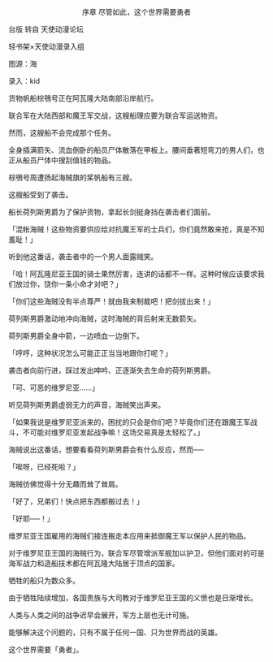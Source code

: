 <p align="center">序章 尽管如此，这个世界需要勇者</p>

台版 转自 天使动漫论坛

轻书架×天使动漫录入组

图源：海

录入：kid

货物帆船棕鴞号正在阿瓦隆大陆南部沿岸航行。

联合军在大陆西部和魔王军交战，这艘船理应要为联合军运送物资。

然而，这艘船不会完成那个任务。

全身插满箭矢、流血倒卧的船员尸体散落在甲板上。腰间垂著短弯刀的男人们，也正从船员尸体中搜刮值钱的物品。

棕鴞号周遭扬起海贼旗的桨帆船有三艘。

这艘船受到了袭击。

船长荷列斯男爵为了保护货物，拿起长剑挺身挡在袭击者们面前。

「混帐海贼！这些物资要供应给对抗魔王军的士兵们，你们竟然敢来抢，真是不知羞耻！」

听到他这番话，袭击者中的一个男人面露贼笑。

「哈！阿瓦隆尼亚王国的骑士果然厉害，连讲的话都不一样。这种时候应该要求我们放过你，饶你一条小命才对吧？」

「你们这些海贼没有半点尊严！就由我来制裁吧！把剑拔出来！」

荷列斯男爵激动地冲向海贼，这时海贼的背后射来无数箭矢。

荷列斯男爵全身中箭，一边喷血一边倒下。

「哼哼，这种状况怎么可能正正当当地跟你打呢？」

袭击者向前行进，踩过发出呻吟、正逐渐失去生命的荷列斯男爵。

「可、可恶的维罗尼亚……」

听见荷列斯男爵虚弱无力的声音，海贼笑出声来。

「如果我说是维罗尼亚派来的，困扰的只会是你们吧？毕竟你们还在跟魔王军战斗，不可能对维罗尼亚发起战争嘛！这场交易真是太轻松了。」

海贼说出这番话，想要看看荷列斯男爵会有什么反应，然而──

「唉呀，已经死啦？」

海贼彷佛觉得十分无趣而耸了耸肩。

「好了，兄弟们！快点把东西都搬过去！」

「好耶──！」

维罗尼亚王国雇用的海贼们接连搬走本应用来抵御魔王军以保护人民的物品。

对于维罗尼亚王国的海贼行为，联合军尽管增派军舰加以护卫，但他们面对的可是海军战力和造船技术都在阿瓦隆大陆居于顶点的国家。

牺牲的船只为数众多。

由于牺牲陆续增加，各国贵族与大司教对于维罗尼亚王国的义愤也是日渐增长。

人类与人类之间的战争迟早会展开，军方上层也无计可施。

能够解决这个问题的，只有不属于任何一国、只为世界而战的英雄。

这个世界需要「勇者」。

